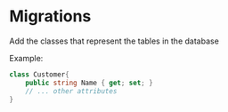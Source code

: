 # Migrations

Add the classes that represent the tables in the database

Example: 

```cs
class Customer{
	public string Name { get; set; }
	// ... other attributes
}
```